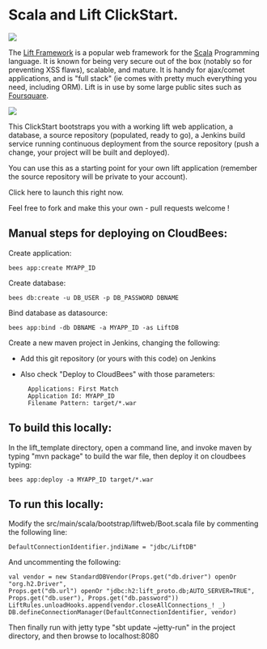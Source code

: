 # Scala and Lift ClickStart.

<img src="http://upload.wikimedia.org/wikipedia/commons/b/b7/Lift-logo.jpg"/>

The [Lift Framework](http://www.liftweb.net/) is a popular web framework for the [Scala](http://scala-lang.org) Programming language. 
It is known for being very secure out of the box (notably so for preventing XSS flaws), scalable, and mature. 
It is handy for ajax/comet applications, and is "full stack" (ie comes with pretty much everything you need, including ORM). Lift is in use by some large public sites such as [Foursquare](http://www.foursquare.com). 

<img src="http://upload.wikimedia.org/wikipedia/en/8/85/Scala_logo.png"/>

This ClickStart bootstraps you with a working lift web application, a database, a source repository 
(populated, ready to go), a Jenkins build service running continuous deployment from the source repository
(push a change, your project will be built and deployed). 

You can use this as a starting point for your own lift application 
(remember the source repository will be private to your account). 

Click here to launch this right now.

Feel free to fork and make this your own - pull requests welcome !



## Manual steps for deploying on CloudBees:

Create application:

    bees app:create MYAPP_ID

Create database:

    bees db:create -u DB_USER -p DB_PASSWORD DBNAME

Bind database as datasource:

    bees app:bind -db DBNAME -a MYAPP_ID -as LiftDB

Create a new maven project in Jenkins, changing the following:

* Add this git repository (or yours with this code) on Jenkins
* Also check "Deploy to CloudBees" with those parameters:

        Applications: First Match
        Application Id: MYAPP_ID
        Filename Pattern: target/*.war

## To build this locally:

In the lift_template directory, open a command line, and invoke maven by typing "mvn package" to build the war file, then deploy it on cloudbees typing:
	
    bees app:deploy -a MYAPP_ID target/*.war

## To run this locally:

Modify the src/main/scala/bootstrap/liftweb/Boot.scala file by commenting the following line:

    DefaultConnectionIdentifier.jndiName = "jdbc/LiftDB"

And uncommenting the following:

    val vendor = new StandardDBVendor(Props.get("db.driver") openOr "org.h2.Driver", 
    Props.get("db.url") openOr "jdbc:h2:lift_proto.db;AUTO_SERVER=TRUE",
    Props.get("db.user"), Props.get("db.password"))
    LiftRules.unloadHooks.append(vendor.closeAllConnections_! _)
    DB.defineConnectionManager(DefaultConnectionIdentifier, vendor)

Then finally run with jetty type "sbt update ~jetty-run" in the project directory, and then browse to localhost:8080